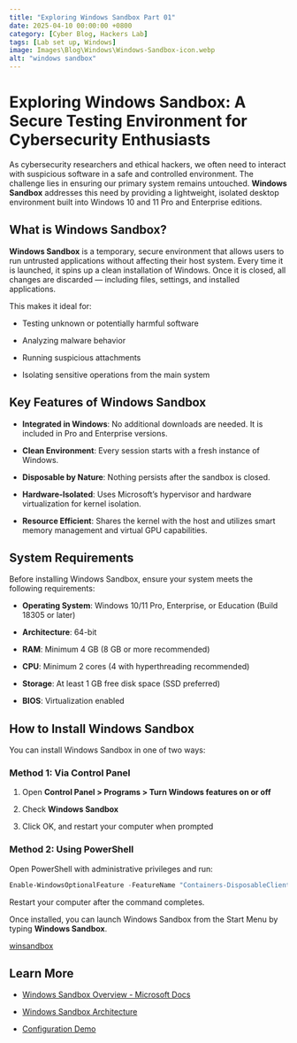 ```yaml
---
title: "Exploring Windows Sandbox Part 01"
date: 2025-04-10 00:00:00 +0800
category: [Cyber Blog, Hackers Lab]
tags: [Lab set up, Windows]
image: Images\Blog\Windows\Windows-Sandbox-icon.webp
alt: "windows sandbox"
---
```

# Exploring Windows Sandbox: A Secure Testing Environment for Cybersecurity Enthusiasts

As cybersecurity researchers and ethical hackers, we often need to interact with suspicious software in a safe and controlled environment. The challenge lies in ensuring our primary system remains untouched. **Windows Sandbox** addresses this need by providing a lightweight, isolated desktop environment built into Windows 10 and 11 Pro and Enterprise editions.

## What is Windows Sandbox?

**Windows Sandbox** is a temporary, secure environment that allows users to run untrusted applications without affecting their host system. Every time it is launched, it spins up a clean installation of Windows. Once it is closed, all changes are discarded — including files, settings, and installed applications.

This makes it ideal for:

- Testing unknown or potentially harmful software
    
- Analyzing malware behavior
    
- Running suspicious attachments
    
- Isolating sensitive operations from the main system
    

## Key Features of Windows Sandbox

- **Integrated in Windows**: No additional downloads are needed. It is included in Pro and Enterprise versions.
    
- **Clean Environment**: Every session starts with a fresh instance of Windows.
    
- **Disposable by Nature**: Nothing persists after the sandbox is closed.
    
- **Hardware-Isolated**: Uses Microsoft’s hypervisor and hardware virtualization for kernel isolation.
    
- **Resource Efficient**: Shares the kernel with the host and utilizes smart memory management and virtual GPU capabilities.
    

## System Requirements

Before installing Windows Sandbox, ensure your system meets the following requirements:

- **Operating System**: Windows 10/11 Pro, Enterprise, or Education (Build 18305 or later)
    
- **Architecture**: 64-bit
    
- **RAM**: Minimum 4 GB (8 GB or more recommended)
    
- **CPU**: Minimum 2 cores (4 with hyperthreading recommended)
    
- **Storage**: At least 1 GB free disk space (SSD preferred)
    
- **BIOS**: Virtualization enabled
    

## How to Install Windows Sandbox

You can install Windows Sandbox in one of two ways:

### Method 1: Via Control Panel

1. Open **Control Panel > Programs > Turn Windows features on or off**
    
2. Check **Windows Sandbox**
    
3. Click OK, and restart your computer when prompted
    

### Method 2: Using PowerShell

Open PowerShell with administrative privileges and run:

```powershell
Enable-WindowsOptionalFeature -FeatureName "Containers-DisposableClientVM" -All -Online
```

Restart your computer after the command completes.

Once installed, you can launch Windows Sandbox from the Start Menu by typing **Windows Sandbox**.

[winsandbox](Images\Blog\Windows\winsandbox.png)

## Learn More

- [Windows Sandbox Overview - Microsoft Docs](https://docs.microsoft.com/windows/security/threat-protection/windows-sandbox/windows-sandbox-overview?WT.mc_id=modinfra-16866-thmaure)
    
- [Windows Sandbox Architecture](https://docs.microsoft.com/windows/security/threat-protection/windows-sandbox/windows-sandbox-architecture?WT.mc_id=modinfra-16866-thmaure)
    
- [Configuration Demo](https://channel9.msdn.com/Shows/IT-Ops-Talk/How-to-configure-Windows-Sandbox?WT.mc_id=modinfra-16866-thmaure)
